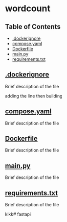 wordcount
================

## Table of Contents
- [.dockerignore](#.dockerignore)
- [compose.yaml](#compose.yaml)
- [Dockerfile](#dockerfile)
- [main.py](#main.py)
- [requirements.txt](#requirements.txt)


## [.dockerignore](./.dockerignore)
Brief description of the file



adding the line then building 

## [compose.yaml](./compose.yaml)
Brief description of the file

## [Dockerfile](./Dockerfile)
Brief description of the file

## [main.py](./main.py)
Brief description of the file

## [requirements.txt](./requirements.txt)
Brief description of the file

klkk#   f a s t a p i 
 
 